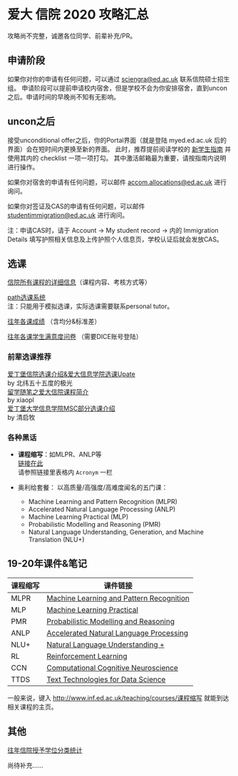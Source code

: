 # 爱大 信院 2020 攻略汇总

攻略尚不完整，诚邀各位同学、前辈补充/PR。

## 申请阶段

如果你对你的申请有任何问题，可以通过 sciengra@ed.ac.uk 联系信院硕士招生组。
申请阶段可以提前申请校内宿舍，但是学校不会为你安排宿舍，直到uncon之后。申请时间的早晚尚不知有无影响。

## uncon之后

接受unconditional offer之后，你的Portal界面（就是登陆 myed.ed.ac.uk 后的界面）会在短时间内更换至新的界面。
此时，推荐提前阅读学校的 [新学生指南](https://www.ed.ac.uk/students/new-students/getting-started-guides/getting-started-guide) 并使用其内的 checklist 一项一项打勾。
其中激活邮箱最为重要，请按指南内说明进行操作。

如果你对宿舍的申请有任何问题，可以邮件 accom.allocations@ed.ac.uk 进行询问。

如果你对签证及CAS的申请有任何问题，可以邮件 studentimmigration@ed.ac.uk 进行询问。

注：申请CAS时，请于 Account -> My student record -> 内的 Immigration Details 填写护照相关信息及上传护照个人信息页，学校认证后就会发放CAS。

## 选课

[信院所有课程的详细信息](http://www.drps.ed.ac.uk/20-21/dpt/cx_sb_infr.htm)（课程内容、考核方式等）

[path选课系统](https://path.is.ed.ac.uk)  
注：只能用于模拟选课，实际选课需要联系personal tutor。  
 
[往年各课成绩](http://web.inf.ed.ac.uk/infweb/student-services/ito/admin/course-programme-stats/course-summary) （含均分&标准差）

[往年各课学生满意度问卷](http://web.inf.ed.ac.uk/infweb/student-services/ito/admin/course-survey-reports)
（需要DICE账号登陆）

### 前辈选课推荐

[爱丁堡信院选课介绍&爱大信息学院选课Upate](https://mp.weixin.qq.com/s/CsLF1iEgff5l9MX2c8R2Ug)  
by 北纬五十五度的极光  
[留学随笔之爱大信院课程简介](https://zhuanlan.zhihu.com/p/66891244)  
by xiaopl  
[爱丁堡大学信息学院MSC部分选课介绍](https://zhuanlan.zhihu.com/p/66688076)  
by 清启牧  

### 各种黑话

+ **课程缩写**：如MLPR、ANLP等  
[链接在此](https://course.inf.ed.ac.uk)  
请参照链接里表格内 `Acronym` 一栏

+ 奥利给套餐：
以高质量/高强度/高难度闻名的五门课：
  - Machine Learning and Pattern Recognition (MLPR)
  - Accelerated Natural Language Processing (ANLP)
  - Machine Learning Practical (MLP)
  - Probabilistic Modelling and Reasoning (PMR)
  - Natural Language Understanding, Generation, and Machine Translation (NLU+)


## 19-20年课件&笔记

课程缩写| 课件链接
---|---
MLPR | [Machine Learning and Pattern Recognition](https://www.inf.ed.ac.uk/teaching/courses/mlpr/2019/)
MLP | [Machine Learning Practical](http://www.inf.ed.ac.uk/teaching/courses/mlp/index-2019.html)
PMR | [Probabilistic Modelling and Reasoning](http://www.inf.ed.ac.uk/teaching/courses/pmr/19-20/)  
ANLP | [Accelerated Natural Language Processing](https://www.inf.ed.ac.uk/teaching/courses/anlp/lectures/index.html) 
NLU+ | [Natural Language Understanding +](https://www.learn.ed.ac.uk/webapps/blackboard/content/listContent.jsp?course_id=_74870_1&content_id=_4290009_1)
RL | [Reinforcement Learning](https://www.learn.ed.ac.uk/webapps/blackboard/content/listContent.jsp?course_id=_70929_1&content_id=_4067842_1)
CCN | [Computational Cognitive Neuroscience](https://www.learn.ed.ac.uk/webapps/blackboard/content/listContent.jsp?course_id=_72597_1&content_id=_3848250_1)
TTDS | [Text Technologies for Data Science](http://www.inf.ed.ac.uk/teaching/courses/tts/)

一般来说，键入 http://www.inf.ed.ac.uk/teaching/courses/课程缩写 就能到达相关课程的主页。

## 其他

[往年信院授予学位分类统计](http://web.inf.ed.ac.uk/infweb/student-services/ito/admin/course-programme-stats/2018-19-programme-results)

尚待补充……
